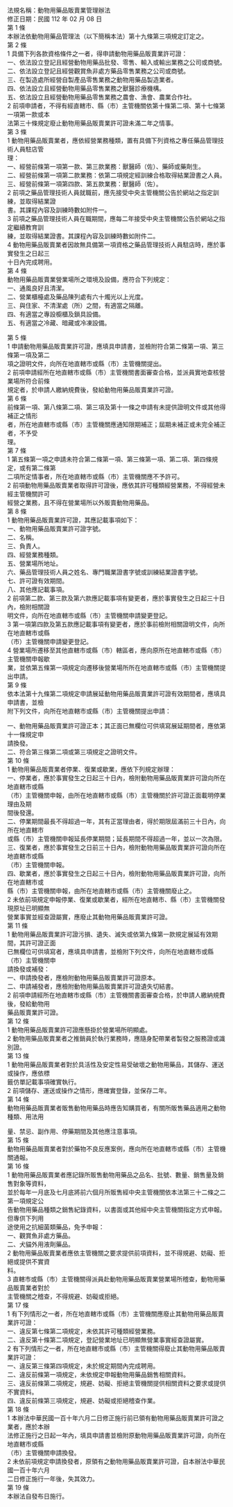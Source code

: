 法規名稱：動物用藥品販賣業管理辦法  
修正日期：民國 112 年 02 月 08 日  
第 1 條  
本辦法依動物用藥品管理法（以下簡稱本法）第十九條第三項規定訂定之。  
第 2 條  
1 具備下列各款資格條件之一者，得申請動物用藥品販賣業許可證：  
一、依法設立登記且經營動物用藥品批發、零售、輸入或輸出業務之公司或商號。  
二、依法設立登記且經營觀賞魚非處方藥品零售業務之公司或商號。  
三、在製造處所經營自製產品零售業務之動物用藥品製造業者。  
四、依法設立且經營動物用藥品零售業務之獸醫診療機構。  
五、依法設立且經營動物用藥品零售業務之農會、漁會、農業合作社。  
2 前項申請者，不得有經直轄市、縣（市）主管機關依第十條第二項、第十七條第一項第一款或本  
法第三十條規定廢止動物用藥品販賣業許可證未滿二年之情事。  
第 3 條  
1 動物用藥品販賣業者，應依經營業務種類，置有具備下列資格之專任藥品管理技術人員駐店管  
理：  
一、經營前條第一項第一款、第三款業務：獸醫師（佐）、藥師或藥劑生。  
二、經營前條第一項第二款業務：依第二項規定經訓練合格取得結業證書之人員。  
三、經營前條第一項第四款、第五款業務：獸醫師（佐）。  
2 前項之藥品管理技術人員就職前，應先接受中央主管機關公告於網站之指定訓練，並取得結業證  
書。其課程內容及訓練時數如附件一。  
3 前項之藥品管理技術人員在職期間，應每二年接受中央主管機關公告於網站之指定繼續教育訓  
練，並取得結業證書。其課程內容及訓練時數如附件二。  
4 動物用藥品販賣業者因故無具備第一項資格之藥品管理技術人員駐店時，應於事實發生之日起三  
十日內完成聘用。  
第 4 條  
動物用藥品販賣業營業場所之環境及設備，應符合下列規定：  
一、通風良好且清潔。  
二、營業櫃檯處及藥品陳列處有六十燭光以上光度。  
三、與住家、不清潔處（所）之間，有適當之隔離。  
四、有適當之專設櫥櫃及鎖具設備。  
五、有適當之冷藏、暗藏或冷凍設備。  


第 5 條  
1 申請動物用藥品販賣業許可證，應填具申請書，並檢附符合第二條第一項、第三條第一項及第二  
項之證明文件，向所在地直轄市或縣（市）主管機關提出。  
2 前項申請經所在地直轄市或縣（市）主管機關書面審查合格，並派員實地查核營業場所符合前條  
規定者，於申請人繳納規費後，發給動物用藥品販賣業許可證。  
第 6 條  
前條第一項、第八條第二項、第三項及第十一條之申請有未提供證明文件或其他得補正之情形  
者，所在地直轄市或縣（市）主管機關應通知限期補正；屆期未補正或未完全補正者，不予受  
理。  
第 7 條  
1 第五條第一項之申請未符合第二條第一項、第三條第一項、第二項、第四條規定，或有第二條第  
二項所定情事者，所在地直轄市或縣（市）主管機關應不予許可。  
2 前項動物用藥品販賣業者取得許可證後，應依其許可種類經營業務，不得經營未經主管機關許可  
經營之業務，且不得在營業場所以外販賣動物用藥品。  
第 8 條  
1 動物用藥品販賣業許可證，其應記載事項如下：  
一、動物用藥品販賣業許可證字號。  
二、名稱。  
三、負責人。  
四、經營業務種類。  
五、營業場所地址。  
六、藥品管理技術人員之姓名、專門職業證書字號或訓練結業證書字號。  
七、許可證有效期間。  
八、其他應記載事項。  
2 前項第二款、第三款及第六款應記載事項有變更者，應於事實發生之日起三十日內，檢附相關證  
明文件，向所在地直轄市或縣（市）主管機關申請變更登記。  
3 第一項第四款及第五款應記載事項有變更者，應於事前檢附相關證明文件，向所在地直轄市或縣  
（市）主管機關申請變更登記。  
4 營業場所遷移至其他直轄市或縣（市）轄區者，應向原所在地直轄市或縣（市）主管機關申報歇  
業，並依第五條第一項規定向遷移後營業場所所在地直轄市或縣（市）主管機關提出申請。  
第 9 條  
依本法第十九條第二項規定申請展延動物用藥品販賣業許可證有效期間者，應填具申請書，並檢  
附下列文件，向所在地直轄市或縣（市）主管機關提出申請：  


一、動物用藥品販賣業許可證正本；其正面已無欄位可供填寫展延期間者，應依第十一條規定申  
請換發。  
二、符合第三條第二項或第三項規定之證明文件。  
第 10 條  
1 動物用藥品販賣業者停業、復業或歇業，應依下列規定辦理：  
一、停業者，應於事實發生之日起三十日內，檢附動物用藥品販賣業許可證向所在地直轄市或縣  
（市）主管機關申報，由所在地直轄市或縣（市）主管機關於許可證正面載明停業理由及期  
間後發還。  
二、停業期間最長不得超過一年，其有正當理由者，得於期限屆滿前三十日內，向所在地直轄市  
或縣（市）主管機關申報延長停業期間；延長期間不得超過一年，並以一次為限。  
三、復業者，應於事實發生之日前三十日內，檢附動物用藥品販賣業許可證向所在地直轄市或縣  
（市）主管機關申報。  
四、歇業者，應於事實發生之日起三十日內，檢附動物用藥品販賣業許可證，向所在地直轄市或  
縣（市）主管機關申報，由所在地直轄市或縣（市）主管機關廢止之。  
2 未依前項規定申報停業、復業或歇業者，經所在地直轄市、縣（市）主管機關發現原址已明顯無  
營業事實並經查證屬實，應廢止其動物用藥品販賣業許可證。  
第 11 條  
1 動物用藥品販賣業許可證污損、遺失、滅失或依第九條第一款規定展延有效期間，其許可證正面  
已無欄位可供填寫者，應填具申請書，並檢附下列文件，向所在地直轄市或縣（市）主管機關申  
請換發或補發：  
一、申請換發者，應檢附動物用藥品販賣業許可證原本。  
二、申請補發者，應檢附動物用藥品販賣業許可證遺失切結書。  
2 前項申請經所在地直轄市或縣（市）主管機關書面審查合格，於申請人繳納規費後，發給動物用  
藥品販賣業許可證。  
第 12 條  
1 動物用藥品販賣業許可證應懸掛於營業場所明顯處。  
2 動物用藥品販賣業者之推銷員於執行業務時，應隨身配帶業者製發之服務證或識別證。  
第 13 條  
1 動物用藥品販賣業者對於具活性及安定性易受破壞之動物用藥品，其儲存、運送或操作，應依標  
籤仿單記載事項確實執行。  
2 前項儲存、運送或操作之情形，應確實登錄，並保存二年。  
第 14 條  
動物用藥品販賣業者販售動物用藥品時應告知購買者，有關所販售藥品適用之動物種類、用法用  


量、禁忌、副作用、停藥期間及其他應注意事項。  
第 15 條  
動物用藥品販賣業者對於藥物不良反應案例，應向所在地直轄市或縣（市）主管機關通報。  
第 16 條  
1 動物用藥品販賣業者應記錄所販售動物用藥品之品名、批號、數量、銷售量及銷售對象等資料，  
並於每年一月底及七月底將前六個月所販售經中央主管機關依本法第三十二條之二第一項規定公  
告動物用藥品種類之銷售紀錄資料，以書面或其他經中央主管機關指定方式申報。但專供下列用  
途使用之抗細菌類藥品，免予申報：  
一、觀賞魚非處方藥品。  
二、犬貓外用液劑藥品。  
2 動物用藥品販賣業者應依主管機關之要求提供前項資料，並不得規避、妨礙、拒絕或提供不實資  
料。  
3 直轄市或縣（市）主管機關得派員赴動物用藥品販賣業營業場所稽查，動物用藥品販賣業者對於  
主管機關之稽查，不得規避、妨礙或拒絕。  
第 17 條  
1 有下列情形之一者，所在地直轄市或縣（市）主管機關應廢止其動物用藥品販賣業許可證：  
一、違反第七條第二項規定，未依其許可種類經營業務。  
二、違反第十條第二項規定，登記營業地址已明顯無營業事實經查證屬實。  
2 有下列情形之一者，所在地直轄市或縣（市）主管機關得廢止其動物用藥品販賣業許可證：  
一、違反第三條第四項規定，未於規定期間內完成聘用。  
二、違反前條第一項規定，未依規定申報動物用藥品銷售相關資料。  
三、違反前條第二項規定，規避、妨礙、拒絕主管機關提供相關資料之要求或提供不實資料。  
四、違反前條第三項規定，規避、妨礙或拒絕稽查作業。  
第 18 條  
1 本辦法中華民國一百十年六月二日修正施行前已領有動物用藥品販賣業許可證之業者，應於本辦  
法修正施行之日起一年內，填具申請書並檢附原動物用藥品販賣業許可證，向所在地直轄市或縣  
（市）主管機關申請換發。  
2 未依前項規定申請換發者，原領有之動物用藥品販賣業許可證，自本辦法中華民國一百十年六月  
二日修正施行一年後，失其效力。  
第 19 條  
本辦法自發布日施行。  


